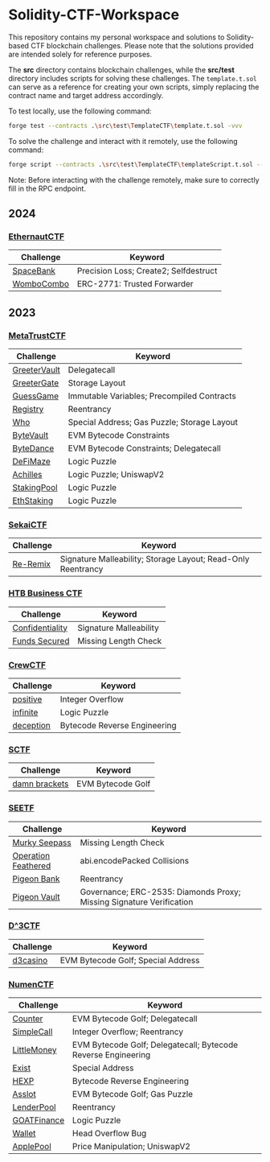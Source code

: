 # Solidity-CTF-Workspace

This repository contains my personal workspace and solutions to Solidity-based CTF blockchain challenges. Please note that the solutions provided are intended solely for reference purposes.

The **src** directory contains blockchain challenges, while the **src/test** directory includes scripts for solving these challenges. The `template.t.sol` can serve as a reference for creating your own scripts, simply replacing the contract name and target address accordingly.

To test locally, use the following command:

```bash
forge test --contracts .\src\test\TemplateCTF\template.t.sol -vvv
```

To solve the challenge and interact with it remotely, use the following command:

```bash
forge script --contracts .\src\test\TemplateCTF\templateScript.t.sol --slow .\src\test\TemplateCTF\templateScript.t.sol --broadcast
```

Note: Before interacting with the challenge remotely, make sure to correctly fill in the RPC endpoint.

## 2024

### [EthernautCTF](src/EthernautCTF_2024/)

| Challenge  | Keyword   |
|--------------------|-------------------|
| [SpaceBank](src/EthernautCTF_2024/SpaceBank/) | Precision Loss; Create2; Selfdestruct  |
| [WomboCombo](src/EthernautCTF_2024/WomboCombo/) | ERC-2771: Trusted Forwarder  |

## 2023

### [MetaTrustCTF](src/MetaTrustCTF_2023/)

| Challenge  | Keyword   |
|--------------------|-------------------|
| [GreeterVault](src/MetaTrustCTF_2023/GreeterVault/) | Delegatecall  |
| [GreeterGate](src/MetaTrustCTF_2023/GreeterGate/) | Storage Layout  |
| [GuessGame](src/MetaTrustCTF_2023/GuessGame/) | Immutable Variables; Precompiled Contracts  |
| [Registry](src/MetaTrustCTF_2023/Registry/) | Reentrancy  |
| [Who](src/MetaTrustCTF_2023/Who) |  Special Address; Gas Puzzle; Storage Layout  |
| [ByteVault](src/MetaTrustCTF_2023/ByteVault/) | EVM Bytecode Constraints  |
| [ByteDance](src/MetaTrustCTF_2023/ByteDance/) | EVM Bytecode Constraints; Delegatecall   |
| [DeFiMaze](src/MetaTrustCTF_2023/DeFiMaze/) | Logic Puzzle   |
| [Achilles](src/MetaTrustCTF_2023/DeFiMaze/) | Logic Puzzle; UniswapV2   |
| [StakingPool](src/MetaTrustCTF_2023/StakingPool/) | Logic Puzzle   |
| [EthStaking](src/MetaTrustCTF_2023//EthStaking/) | Logic Puzzle   |


### [SekaiCTF](src/SekaiCTF_2023/)

| Challenge  | Keyword   |
|--------------------|-------------------|
| [Re-Remix](src/SekaiCTF_2023/ReRemix/) | Signature Malleability; Storage Layout; Read-Only Reentrancy  |

### [HTB Business CTF](src/HTB_BusinessCTF_2023/)

| Challenge  | Keyword   |
|--------------------|-------------------|
| [Confidentiality](src/HTB_BusinessCTF_2023/Confidentiality/) | Signature Malleability  |
| [Funds Secured](src/HTB_BusinessCTF_2023/FundsSecured/) | Missing Length Check  |

### [CrewCTF](src/CrewCTF_2023/)

| Challenge  | Keyword   |
|--------------------|-------------------|
| [positive](src/CrewCTF_2023/Positive/) | Integer Overflow |
| [infinite](src/CrewCTF_2023/Infinite/) | Logic Puzzle |
| [deception](src/CrewCTF_2023/Deception/) | Bytecode Reverse Engineering |

### [SCTF](src/SCTF_2023/)

| Challenge  | Keyword   |
|--------------------|-------------------|
| [damn brackets](src/SCTF_2023/DamnBrackets/) | EVM Bytecode Golf  |

### [SEETF](src/SEETF_2023/)

| Challenge  | Keyword   |
|--------------------|-------------------|
| [Murky Seepass](src/SEETF_2023/MurkySeepass/) | Missing Length Check  |
| [Operation Feathered](src/SEETF_2023/OperationFeathered/) | abi.encodePacked Collisions |
| [Pigeon Bank](src/SEETF_2023/PigeonBank/) | Reentrancy  |
| [Pigeon Vault](src/SEETF_2023/PigeonVault/) | Governance; ERC-2535: Diamonds Proxy; Missing Signature Verification |


### [D^3CTF](src/D3CTF_2023/)

| Challenge  | Keyword   |
|--------------------|-------------------|
| [d3casino](src/D3CTF_2023/d3casino/) |  EVM Bytecode Golf; Special Address  |

### [NumenCTF](src/NumenCTF_2023/)

| Challenge  | Keyword   |
|--------------------|-------------------|
| [Counter](src/NumenCTF_2023/Counter/) |  EVM Bytecode Golf; Delegatecall  |
| [SimpleCall](src/NumenCTF_2023/SimpleCall/) |  Integer Overflow; Reentrancy  |
| [LittleMoney](src/NumenCTF_2023/LittleMoney/) |  EVM Bytecode Golf; Delegatecall; Bytecode Reverse Engineering  |
| [Exist](src/NumenCTF_2023/Exist/) | Special Address |
| [HEXP](src/NumenCTF_2023/HEXP/) | Bytecode Reverse Engineering |
| [Asslot](src/NumenCTF_2023/Asslot/) | EVM Bytecode Golf; Gas Puzzle |
| [LenderPool](src/NumenCTF_2023/LenderPool/) | Reentrancy |
| [GOATFinance](src/NumenCTF_2023/GOATFinance/) | Logic Puzzle |
| [Wallet](src/NumenCTF_2023/Wallet/) | Head Overflow Bug |
| [ApplePool](src/NumenCTF_2023/ApplePool/) | Price Manipulation; UniswapV2 |

